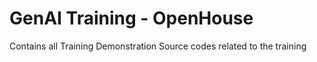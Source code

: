 # GenAI Training - OpenHouse

Contains all Training Demonstration Source codes related to the training